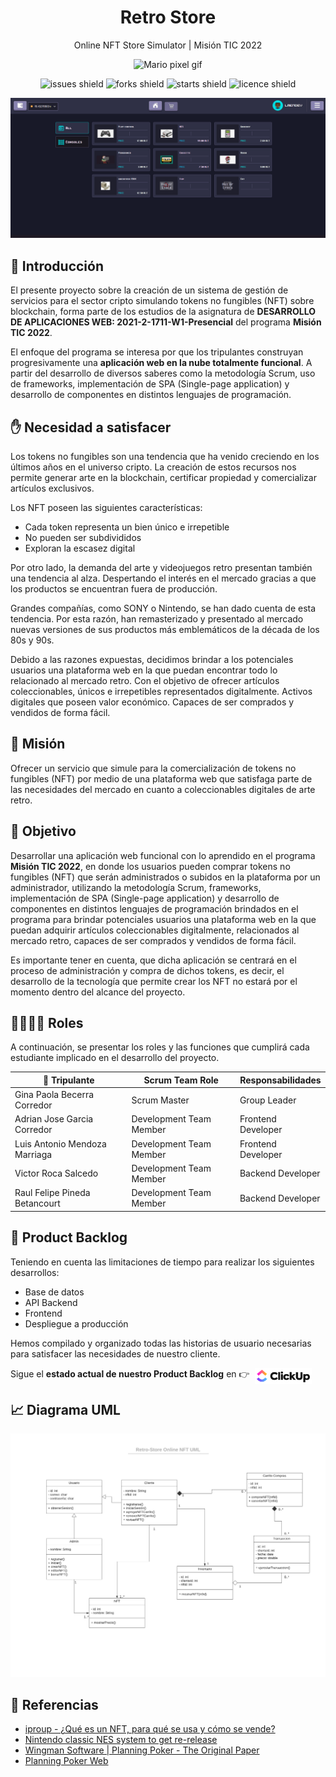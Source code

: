 <div align="center">
<h1>Retro Store</h1>

Online NFT Store Simulator | Misión TIC 2022

<img src="https://media.giphy.com/media/McDxBilGiX2WaT1YLQ/giphy.gif" width="120rem" alt="Mario pixel gif">

![issues shield](https://img.shields.io/github/issues/Lmendev/retro-store)
![forks shield](https://img.shields.io/github/forks/Lmendev/retro-store)
![starts shield](https://img.shields.io/github/stars/Lmendev/retro-store)
![licence shield](https://img.shields.io/github/license/Lmendev/retro-store)

![website screenshot](.assets/mockups/store.png)
</div>

## 💬 Introducción

El presente proyecto sobre la creación de un sistema de gestión de servicios para el sector cripto simulando tokens no fungibles (NFT) sobre blockchain, forma parte de los estudios de la asignatura de **DESARROLLO DE APLICACIONES WEB: 2021-2-1711-W1-Presencial** del programa **Misión TIC 2022**. 

El enfoque del programa se interesa por que los tripulantes construyan progresivamente una **aplicación web en la nube totalmente funcional**. A partir del desarrollo de diversos saberes como la metodología Scrum, uso de frameworks, implementación de SPA (Single-page application) y desarrollo de componentes en distintos lenguajes de programación.

## ✋ Necesidad a satisfacer

Los tokens no fungibles son una tendencia que ha venido creciendo en los últimos años en el universo cripto. La creación de estos recursos nos permite generar arte en la blockchain, certificar propiedad y comercializar artículos exclusivos.

Los NFT poseen las siguientes características:

- Cada token representa un bien único e irrepetible
- No pueden ser subdivididos
- Exploran la escasez digital

Por otro lado, la demanda del arte y videojuegos retro presentan también una tendencia al alza. Despertando el interés en el mercado gracias a que los productos se encuentran fuera de producción.

Grandes compañías, como SONY o Nintendo, se han dado cuenta de esta tendencia. Por esta razón, han remasterizado y presentado al mercado nuevas versiones de sus productos más emblemáticos de la década de los 80s y 90s.

Debido a las razones expuestas, decidimos brindar a los potenciales usuarios una plataforma web en la que puedan encontrar todo lo relacionado al mercado retro. Con el objetivo de ofrecer artículos coleccionables, únicos e irrepetibles representados digitalmente. Activos digitales que poseen valor económico. Capaces de ser comprados y vendidos de forma fácil.

## 🚀 Misión

Ofrecer un servicio que simule para la comercialización de tokens no fungibles (NFT) por medio de una plataforma web que satisfaga parte de las necesidades del mercado en cuanto a coleccionables digitales de arte retro.

## 🎯 Objetivo

Desarrollar una aplicación web funcional con lo aprendido en el programa **Misión TIC 2022**, en donde los usuarios pueden comprar tokens no fungibles (NFT) que serán administrados o subidos en la plataforma por un administrador, utilizando la metodología Scrum, frameworks, implementación de SPA (Single-page application) y desarrollo de componentes en distintos lenguajes de programación brindados en el programa para brindar potenciales usuarios una plataforma web en la que puedan adquirir artículos coleccionables digitalmente, relacionados al mercado retro, capaces de ser comprados y vendidos de forma fácil.

Es importante tener en cuenta, que dicha aplicación se centrará en el proceso de administración y compra de dichos tokens, es decir, el desarrollo de la tecnología que permite crear los NFT no estará por el momento dentro del alcance del proyecto.

## 👨‍💻👩‍💻 Roles
A continuación, se presentar los roles y las funciones que cumplirá cada estudiante implicado en el desarrollo del proyecto.

| 🚀 Tripulante                       | Scrum Team Role         | Responsabilidades    |
|-------------------------------|-------------------------|--------------------|
| Gina Paola Becerra Corredor   | Scrum Master            | Group Leader       |
| Adrian Jose Garcia Corredor   | Development Team Member | Frontend Developer |
| Luis Antonio Mendoza Marriaga | Development Team Member | Frontend Developer |
| Victor Roca Salcedo           | Development Team Member | Backend Developer  |
| Raul Felipe Pineda Betancourt | Development Team Member | Backend Developer  |

## 📝 Product Backlog

Teniendo en cuenta las limitaciones de tiempo para realizar los siguientes desarrollos:

- Base de datos
- API Backend
- Frontend
- Despliegue a producción

Hemos compilado y organizado todas las historias de usuario necesarias para satisfacer las necesidades de nuestro cliente.

Sigue el **estado actual de nuestro Product Backlog** en 👉
[<img src=".assets/images/tools/clickUp.svg" width="85rem" style="position: absolute; margin-left: .5rem; background-color: #fff;border:3px solid #fff;"/>](https://sharing.clickup.com/l/h/6-17754975-1/0b4db6b6fd9a9b4)

## 📈 Diagrama UML

![UML image](.assets/uml/Diagrama%20UML%20Retro-Store.jpeg)

## 📙 Referencias

- [iproup - ¿Qué es un NFT, para qué se usa y cómo se vende?](https://www.iproup.com/economia-digital/24021-que-es-un-nft-para-que-se-usa-y-como-se-vende)
- [Nintendo classic NES system to get re-release](https://ew.com/article/2016/07/18/nintendo-re-release-nes/)
- [Wingman Software | Planning Poker - The Original Paper](https://wingman-sw.com/articles/planning-poker)
- [Planning Poker Web](https://www.planningpoker.com/)
